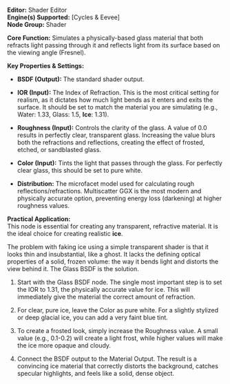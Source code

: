 **Editor:** Shader Editor  
**Engine(s) Supported:** [Cycles & Eevee]  
**Node Group:** Shader

**Core Function:** Simulates a physically-based glass material that both refracts light passing through it and reflects light from its surface based on the viewing angle (Fresnel).

**Key Properties & Settings:**

- **BSDF (Output):** The standard shader output.
    
- **IOR (Input):** The Index of Refraction. This is the most critical setting for realism, as it dictates how much light bends as it enters and exits the surface. It should be set to match the material you are simulating (e.g., Water: 1.33, Glass: 1.5, **Ice**: 1.31).
    
- **Roughness (Input):** Controls the clarity of the glass. A value of 0.0 results in perfectly clear, transparent glass. Increasing the value blurs both the refractions and reflections, creating the effect of frosted, etched, or sandblasted glass.
    
- **Color (Input):** Tints the light that passes through the glass. For perfectly clear glass, this should be set to pure white.
    
- **Distribution:** The microfacet model used for calculating rough reflections/refractions. Multiscatter GGX is the most modern and physically accurate option, preventing energy loss (darkening) at higher roughness values.
    

**Practical Application:**  
This node is essential for creating any transparent, refractive material. It is the ideal choice for creating realistic **ice**.

The problem with faking ice using a simple transparent shader is that it looks thin and insubstantial, like a ghost. It lacks the defining optical properties of a solid, frozen volume: the way it bends light and distorts the view behind it. The Glass BSDF is the solution.

1. Start with the Glass BSDF node. The single most important step is to set the IOR to 1.31, the physically accurate value for ice. This will immediately give the material the correct amount of refraction.
    
2. For clear, pure ice, leave the Color as pure white. For a slightly stylized or deep glacial ice, you can add a very faint blue tint.
    
3. To create a frosted look, simply increase the Roughness value. A small value (e.g., 0.1-0.2) will create a light frost, while higher values will make the ice more opaque and cloudy.
    
4. Connect the BSDF output to the Material Output. The result is a convincing ice material that correctly distorts the background, catches specular highlights, and feels like a solid, dense object.